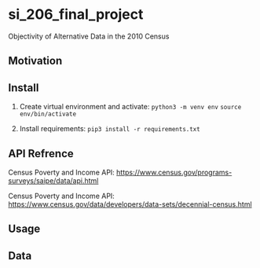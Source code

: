 # si_206_final_project
Objectivity of Alternative Data in the 2010 Census


## Motivation


## Install
1. Create virtual environment and activate:
```python3 -m venv env```
```source env/bin/activate```

2. Install requirements:
```pip3 install -r requirements.txt```


## API Refrence
Census Poverty and Income API: https://www.census.gov/programs-surveys/saipe/data/api.html 

Census Poverty and Income API: https://www.census.gov/data/developers/data-sets/decennial-census.html


## Usage


## Data
